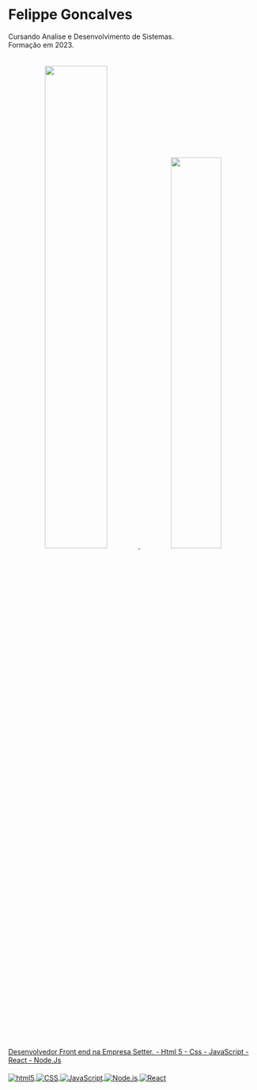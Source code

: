 # Felippe Goncalves
</div>
Cursando Analise e Desenvolvimento de Sistemas.
<div>
Formação em 2023.
<div>
    <br />
    <br />
<div align="center">
  <a href="https://github.com/felippeGoncalvesSilva">
  <img width="50%" src="https://github-readme-stats.vercel.app/api?username=felippeGoncalvesSilva&show_icons=true&theme=dark&include_all_commits=false&count_private=true"/>
  <img width="45%" src="https://github-readme-stats.vercel.app/api/top-langs/?username=felippeGoncalvesSilva&layout=compact&langs_count=7&theme=dark"/>
  </div>
    <br />
    <br />
Desenvolvedor Front end na Empresa Setter.
- Html 5
- Css
- JavaScript
- React
- Node.Js

<div style="display: inline_block"><br>
<img align="center" alt="html5" src="https://img.shields.io/badge/HTML5-E34F26?style=for-the-badge&logo=html5&logoColor=white" />
<img align="center" alt="CSS" src="https://img.shields.io/badge/CSS3-1572B6?style=for-the-badge&logo=css3&logoColor=white" />
<img align="center" alt="JavaScript" src="https://img.shields.io/badge/JavaScript-323330?style=for-the-badge&logo=javascript&logoColor=F7DF1E" />
<img align="center" alt="Node.js" src="https://img.shields.io/badge/Node.js-43853D?style=for-the-badge&logo=node.js&logoColor=white" />
<img align="center" alt="React" src="https://img.shields.io/badge/React-20232A?style=for-the-badge&logo=react&logoColor=61DAFB" />
<div>
